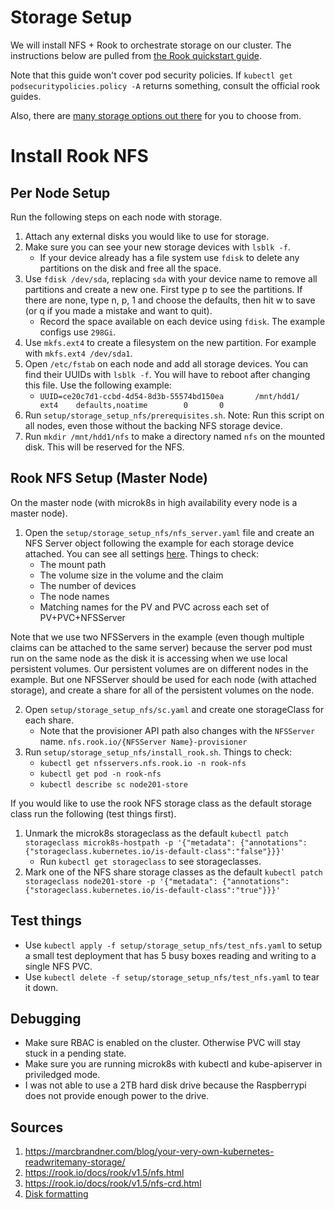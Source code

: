 # Storage Setup

We will install NFS + Rook to orchestrate storage on our cluster. The instructions below are pulled from [the Rook quickstart guide](https://rook.io/docs/rook/v1.5/nfs.html).

Note that this guide won't cover pod security policies. If `kubectl get podsecuritypolicies.policy -A` returns something, consult the official rook guides.

Also, there are [many storage options out there](https://computingforgeeks.com/storage-solutions-for-kubernetes-and-docker/) for you to choose from.

# Install Rook NFS

## Per Node Setup

Run the following steps on each node with storage.

1. Attach any external disks you would like to use for storage.
2. Make sure you can see your new storage devices with `lsblk -f`.
    * If your device already has a file system use `fdisk` to delete any partitions on the disk and free all the space.
3. Use `fdisk /dev/sda`, replacing `sda` with your device name to remove all partitions and create a new one. First type p to see the partitions. If there are none, type n, p, 1 and choose the defaults, then hit w to save (or q if you made a mistake and want to quit).
    * Record the space available on each device using `fdisk`. The example configs use `298Gi`.
4. Use `mkfs.ext4` to create a filesystem on the new partition. For example with `mkfs.ext4 /dev/sda1`.
5. Open `/etc/fstab` on each node and add all storage devices. You can find their UUIDs with `lsblk -f`. You will have to reboot after changing this file. Use the following example:
    * `UUID=ce20c7d1-ccbd-4d54-8d3b-55574bd150ea       /mnt/hdd1/      ext4    defaults,noatime        0       0`
6. Run `setup/storage_setup_nfs/prerequisites.sh`. Note: Run this script on all nodes, even those without the backing NFS storage device.
7. Run `mkdir /mnt/hdd1/nfs` to make a directory named `nfs` on the mounted disk. This will be reserved for the NFS.

## Rook NFS Setup (Master Node)

On the master node (with microk8s in high availability every node is a master node).

1. Open the `setup/storage_setup_nfs/nfs_server.yaml` file and create an NFS Server object following the example for each storage device attached. You can see all settings [here](https://rook.io/docs/rook/v1.5/nfs-crd.html). Things to check:
    * The mount path
    * The volume size in the volume and the claim
    * The number of devices
    * The node names
    * Matching names for the PV and PVC across each set of PV+PVC+NFSServer

Note that we use two NFSServers in the example (even though multiple claims can be attached to the same server) because the server pod must run on the same node as the disk it is accessing when we use local persistent volumes. Our persistent volumes are on different nodes in the example. But one NFSServer should be used for each node (with attached storage), and create a share for all of the persistent volumes on the node.
 
2. Open `setup/storage_setup_nfs/sc.yaml` and create one storageClass for each share.
    * Note that the provisioner API path also changes with the `NFSServer` name. `nfs.rook.io/{NFSServer Name}-provisioner`
3. Run `setup/storage_setup_nfs/install_rook.sh`. Things to check:
    * `kubectl get nfsservers.nfs.rook.io -n rook-nfs`
    * `kubectl get pod -n rook-nfs`
    * `kubectl describe sc node201-store`

If you would like to use the rook NFS storage class as the default storage class run the following (test things first).

1. Unmark the microk8s storageclass as the default `kubectl patch storageclass microk8s-hostpath -p '{"metadata": {"annotations":{"storageclass.kubernetes.io/is-default-class":"false"}}}'`
    * Run `kubectl get storageclass` to see storageclasses.
2. Mark one of the NFS share storage classes as the default `kubectl patch storageclass node201-store -p '{"metadata": {"annotations":{"storageclass.kubernetes.io/is-default-class":"true"}}}'`

## Test things

* Use `kubectl apply -f setup/storage_setup_nfs/test_nfs.yaml` to setup a small test deployment that has 5 busy boxes reading and writing to a single NFS PVC.
* Use `kubectl delete -f setup/storage_setup_nfs/test_nfs.yaml` to tear it down.

## Debugging

* Make sure RBAC is enabled on the cluster. Otherwise PVC will stay stuck in a pending state.
* Make sure you are running microk8s with kubectl and kube-apiserver in priviledged mode.
* I was not able to use a 2TB hard disk drive because the Raspberrypi does not provide enough power to the drive.

## Sources

1. https://marcbrandner.com/blog/your-very-own-kubernetes-readwritemany-storage/
2. https://rook.io/docs/rook/v1.5/nfs.html
3. https://rook.io/docs/rook/v1.5/nfs-crd.html
4. [Disk formatting](https://recoverit.wondershare.com/harddrive-tips/format-and-wipe-linux-disk.html)

